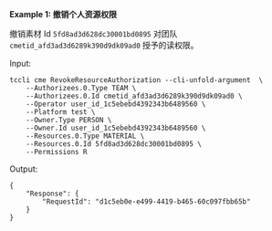 **Example 1: 撤销个人资源权限**

撤销素材 Id `5fd8ad3d628dc30001bd0895` 对团队 `cmetid_afd3ad3d6289k390d9dk09ad0` 授予的读权限。

Input: 

```
tccli cme RevokeResourceAuthorization --cli-unfold-argument  \
    --Authorizees.0.Type TEAM \
    --Authorizees.0.Id cmetid_afd3ad3d6289k390d9dk09ad0 \
    --Operator user_id_1c5ebebd4392343b6489560 \
    --Platform test \
    --Owner.Type PERSON \
    --Owner.Id user_id_1c5ebebd4392343b6489560 \
    --Resources.0.Type MATERIAL \
    --Resources.0.Id 5fd8ad3d628dc30001bd0895 \
    --Permissions R
```

Output: 
```
{
    "Response": {
        "RequestId": "d1c5eb0e-e499-4419-b465-60c097fbb65b"
    }
}
```

